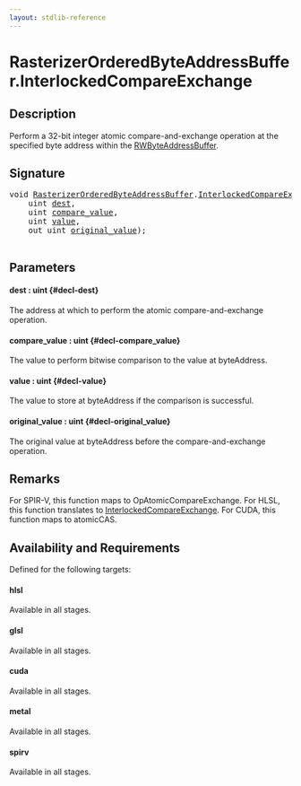 ```yaml
---
layout: stdlib-reference
---
```


# RasterizerOrderedByteAddressBuffer\.InterlockedCompareExchange

## Description

Perform a 32-bit integer atomic compare-and-exchange operation at
the specified byte address within the <span class='code'><a href="/stdlib-reference/types/rwbyteaddressbuffer-0126d/index" class="code_type">RWByteAddressBuffer</a></span>.



## Signature 

<pre>
<span class="code_keyword">void</span> <a href="/stdlib-reference/types/rasterizerorderedbyteaddressbuffer-0ahls/index" class="code_type">RasterizerOrderedByteAddressBuffer</a>.<a href="/stdlib-reference/types/rasterizerorderedbyteaddressbuffer-0ahls/interlockedcompareexchange-0bi">InterlockedCompareExchange</a>(
    <span class="code_keyword">uint</span> <a href="/stdlib-reference/types/rasterizerorderedbyteaddressbuffer-0ahls/interlockedcompareexchange-0bi#decl-dest" class="code_param">dest</a>,
    <span class="code_keyword">uint</span> <a href="/stdlib-reference/types/rasterizerorderedbyteaddressbuffer-0ahls/interlockedcompareexchange-0bi#decl-compare_value" class="code_param">compare_value</a>,
    <span class="code_keyword">uint</span> <a href="/stdlib-reference/types/rasterizerorderedbyteaddressbuffer-0ahls/interlockedcompareexchange-0bi#decl-value" class="code_param">value</a>,
    <span class="code_keyword">out</span> <span class="code_keyword">uint</span> <a href="/stdlib-reference/types/rasterizerorderedbyteaddressbuffer-0ahls/interlockedcompareexchange-0bi#decl-original_value" class="code_param">original_value</a>);

</pre>

## Parameters

#### dest  : uint {#decl-dest}
The address at which to perform the atomic compare-and-exchange operation.

#### compare\_value  : uint {#decl-compare_value}
The value to perform bitwise comparison to the value at <span class='code'>byteAddress</span>.

#### value  : uint {#decl-value}
The value to store at <span class='code'>byteAddress</span> if the comparison is successful.

#### original\_value  : uint {#decl-original_value}
The original value at <span class='code'>byteAddress</span> before the compare-and-exchange operation.


## Remarks
For SPIR-V, this function maps to <span class='code'>OpAtomicCompareExchange</span>. For HLSL, this function
translates to <span class='code'><a href="/stdlib-reference/types/rasterizerorderedbyteaddressbuffer-0ahls/interlockedcompareexchange-0bi">InterlockedCompareExchange</a></span>.
For CUDA, this function maps to <span class='code'>atomicCAS</span>.


## Availability and Requirements

Defined for the following targets:

#### hlsl
Available in all stages.

#### glsl
Available in all stages.

#### cuda
Available in all stages.

#### metal
Available in all stages.

#### spirv
Available in all stages.




